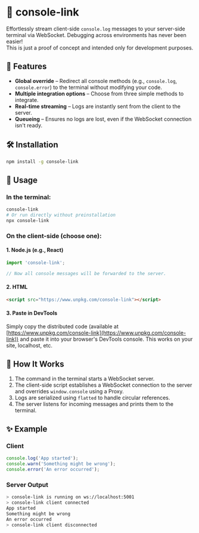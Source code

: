 # 🔗 console-link

Effortlessly stream client-side `console.log` messages to your server-side terminal via WebSocket. Debugging across environments has never been easier!  
This is just a proof of concept and intended only for development purposes.

## 🚀 Features

- **Global override** – Redirect all console methods (e.g., `console.log`, `console.error`) to the terminal without modifying your code.
- **Multiple integration options** – Choose from three simple methods to integrate.
- **Real-time streaming** – Logs are instantly sent from the client to the server.
- **Queueing** – Ensures no logs are lost, even if the WebSocket connection isn't ready.

## 🛠️ Installation

```bash
npm install -g console-link
```

## 📖 Usage

### In the terminal:

```bash
console-link
# Or run directly without preinstallation
npx console-link
```

### On the client-side (choose one):

#### 1. Node.js (e.g., React)

```typescript
import 'console-link';

// Now all console messages will be forwarded to the server.
```

#### 2. HTML

```html
<script src="https://www.unpkg.com/console-link"></script>
```

#### 3. Paste in DevTools

Simply copy the distributed code (available at [https://www.unpkg.com/console-link](https://www.unpkg.com/console-link)) and paste it into your browser's DevTools console. This works on your site, localhost, etc.

## 🧠 How It Works

1. The command in the terminal starts a WebSocket server.
2. The client-side script establishes a WebSocket connection to the server and overrides `window.console` using a Proxy.
3. Logs are serialized using `flatted` to handle circular references.
4. The server listens for incoming messages and prints them to the terminal.

## ✨ Example

### Client

```typescript
console.log('App started');
console.warn('Something might be wrong');
console.error('An error occurred');
```

### Server Output

```bash
> console-link is running on ws://localhost:5001
> console-link client connected
App started
Something might be wrong
An error occurred
> console-link client disconnected
```
